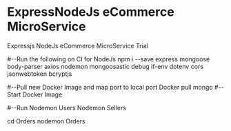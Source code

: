 # ExpressNodeJs eCommerce MicroService
Expressjs NodeJs eCommerce MicroService Trial


#--Run the following on CI for NodeJs
npm i --save express mongoose body-parser axios nodemon mongoosastic debug if-env dotenv cors jsonwebtoken bcryptjs

#--Pull new Docker Image and map port to local port
Docker pull mongo
#--Start Docker Image

#--Run 
Nodemon Users 
Nodemon Sellers

cd Orders
nodemon Orders
